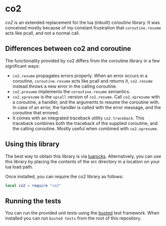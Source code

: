 co2
===

*co2* is an extended replacement for the lua (inbuilt) *coroutine* library.
It was conceived mostly because of my constant frustration that `coroutine.resume` acts like pcall, and not a normal call.


Differences between co2 and coroutine
-------------------------------------

The functionality provided by co2 differs from the coroutine library in a few significant ways:

 - `co2.resume` propagates errors properly.
	When an error occurs in a coroutine, `coroutine.resume` acts like pcall and returns it, `co2.resume` instead throws a new error in the calling coroutine.
 - `co2.presume` implements the `coroutine.resume` semantics.
 - `co2.xpresume` is the `xpcall` version of `co2.resume`.
	Call `co2.xpresume` with a coroutine, a handler, and the arguments to resume the coroutine with.
	In case of an error, the handler is called with the error message, and the coroutine that errored.
 - It comes with an integrated traceback utility `co2.traceback`.
	This traceback combines both the traceback of the supplied coroutine, and the calling coroutine.
	Mostly useful when combined with `co2.xpresume`.


Using this library
------------------

The best way to obtain this library is via [luarocks][rock].
Alternatively, you can use this library by placing the contents of the src directory in a location on your lua load path.

Once installed, you can require the co2 library as follows:

```lua
local co2 = require "co2"
```


Running the tests
-----------------

You can run the provided unit tests using the [busted][] test framework.
When installed you can run `busted tests` from the root of this repository.

[rock]: https://luarocks.org/modules/bartbes/co2
[busted]: https://olivinelabs.com/busted/
